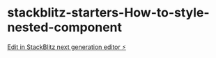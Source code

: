 # stackblitz-starters-How-to-style-nested-component

[Edit in StackBlitz next generation editor ⚡️](https://stackblitz.com/~/github.com/yuristanislas/stackblitz-starters-How-to-style-nested-component)